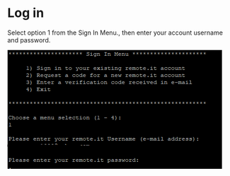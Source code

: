 # Log in

Select option 1 from the Sign In Menu., then enter your account username and password.

![](../../.gitbook/assets/image%20%2856%29.png)

